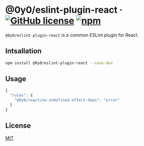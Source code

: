 # @0y0/eslint-plugin-react · [![GitHub license](https://img.shields.io/badge/license-MIT-blue.svg)](https://github.com/o0y0o/eslint-configs/blob/master/LICENSE) [![npm](https://img.shields.io/npm/v/@0y0/eslint-plugin-react.svg)](https://www.npmjs.com/package/@0y0/eslint-plugin-react)

`@0y0/eslint-plugin-react` is a common ESLint plugin for React.

## Intsallation

```sh
npm install @0y0/eslint-plugin-react --save-dev
```

## Usage

```js
{
  "rules": {
    "@0y0/react/no-undefined-effect-deps": "error"
  }
}
```

## License

[MIT](https://github.com/o0y0o/eslint-configs/blob/master/LICENSE)
